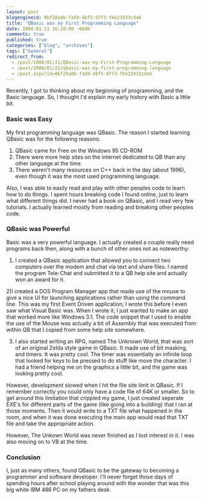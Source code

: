 ```yaml
---
layout: post
blogengineid: 0bf28a8b-fa50-46f5-97f3-f6e21933cda6
title: "QBasic was my First Programming Language"
date: 2008-01-21 16:20:00 -0600
comments: true
published: true
categories: ["blog", "archives"]
tags: ["General"]
redirect_from: 
  - /post/2008/01/21/QBasic-was-my-First-Programming-Language
  - /post/2008/01/21/qbasic-was-my-first-programming-language
  - /post.aspx?id=0bf28a8b-fa50-46f5-97f3-f6e21933cda6
---
```

<!-- more -->

Recently, I got to thinking about my beginning of programming, and the Basic language. So, I thought I'd explain my early history with Basic a little bit.
<H3>Basic was Easy</H3>

My first programming language was QBasic. The reason I started learning QBasic was for the following reasons:
<OL>
<LI>QBasic came for Free on the Windows 95 CD-ROM 
<LI>There were more help sites on the internet dedicated to QB than any other language at the time. 
<LI>There weren't many resources on C++ back in the day (about 1996), even though it was the most used programming language.</LI></OL>

Also, I was able to easily read and play with other peoples code to learn how to do things. I spent hours breaking code I found online, just to learn what different things did. I never had a book on QBasic, and I read very few tutorials. I actually learned mostly from reading and breaking other peoples code.
<H3>QBasic was Powerful</H3>

Basic was a very powerful language. I actually created a couple really need programs back then, along with a bunch of other ones not as noteworthy:

1) I created a QBasic application that allowed you to connect two computers over the modem and chat via text and share files. I named the program Tele-Chat and submitted it to a QB help site and actually won an award for it.

2)I created a DOS Program Manager app that made use of the mouse to give a nice UI for launching applications rather than using the command line. This was my first Event Driven application; I wrote this before I even saw what Visual Basic was. When I wrote it, I just wanted to make an app that worked more like Windows 3.1. The code snippet that I used to enable the use of the Mouse was actually a bit of Assembly that was executed from within QB that I copied from some help site somewhere.

3) I also started writing an RPG, named The Unknown World, that was sort of an original Zelda style game in QBasic. It made use of bit masking, and timers. It was pretty cool. The timer was essentially an infinite loop that looked for keys to be pressed to do stuff like move the character. I had a friend helping me on the graphics a little bit, and the game was looking pretty cool.

However, development slowed when I hit the file site limit in QBasic. If I remember correctly you could only have a code file of 64K or smaller. So to get around this limitation that crippled my game, I just created seperate EXE's for different parts of the game (like going into a building) that I ran at those moments. Then it would write to a TXT file what happened in the room, and when it was done executing the main app would read that TXT file and take the appropriate action.

However, The Unkown World was never finished as I lost interest in it. I was also moving on to VB at the time.
<H3>Conclusion</H3>

I, just as many others, found QBasic to be the gateway to becoming a programmer and software developer. I'll never forget those days of spending hours after school playing around with the wonder that was this big white IBM 486 PC on my fathers desk.
